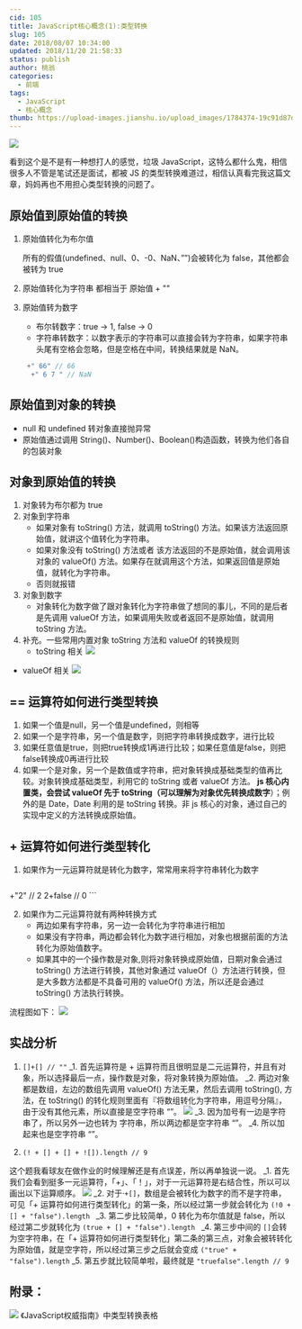 ```yaml
---
cid: 105
title: JavaScript核心概念(1):类型转换
slug: 105
date: 2018/08/07 10:34:00
updated: 2018/11/20 21:58:33
status: publish
author: 桃翁
categories: 
  - 前端
tags: 
  - JavaScript
  - 核心概念
thumb: https://upload-images.jianshu.io/upload_images/1784374-19c91d87d8923fa2.jpg?imageMogr2/auto-orient/strip%7CimageView2/2/w/630/format/webp
---
```



![](https://diycode.b0.upaiyun.com/photo/2018/75860bac6249dc70ac61906ae3f58049.png)


看到这个是不是有一种想打人的感觉，垃圾 JavaScript，这特么都什么鬼，相信很多人不管是笔试还是面试，都被 JS 的类型转换难道过，相信认真看完我这篇文章，妈妈再也不用担心类型转换的问题了。

## 原始值到原始值的转换

1. 原始值转化为布尔值

	 所有的假值(undefined、null、0、-0、NaN、””)会被转化为 false，其他都会被转为 true

2. 原始值转化为字符串
 都相当于 原始值 + ""

3. 原始值转为数字
	- 布尔转数字：true -> 1, false -> 0
	- 字符串转数字：以数字表示的字符串可以直接会转为字符串，如果字符串头尾有空格会忽略，但是空格在中间，转换结果就是 NaN。
	
	```javascript
	 +" 66" // 66
	  +" 6 7 " // NaN
	```

##  原始值到对象的转换

- null 和 undefined 转对象直接抛异常
- 原始值通过调用 String()、Number()、Boolean()构造函数，转换为他们各自的包装对象
	
## 对象到原始值的转换
1. 对象转为布尔都为 true
2. 对象到字符串
	- 如果对象有 toString() 方法，就调用 toString() 方法。如果该方法返回原始值，就讲这个值转化为字符串。
	- 如果对象没有 toString() 方法或者 该方法返回的不是原始值，就会调用该对象的 valueOf() 方法。如果存在就调用这个方法，如果返回值是原始值，就转化为字符串。
	- 否则就报错
3. 对象到数字
	- 对象转化为数字做了跟对象转化为字符串做了想同的事儿，不同的是后者是先调用 valueOf 方法，如果调用失败或者返回不是原始值，就调用 toString 方法。
4. 补充。一些常用内置对象 toString 方法和 valueOf 的转换规则
	- toString 相关
	![](https://diycode.b0.upaiyun.com/photo/2018/9fe8d2d761eff48c5145e6c7e035a7dc.png)
	
 - valueOf 相关
	![](https://diycode.b0.upaiyun.com/photo/2018/656a5a293809ad2628a2afc40fe12bb9.png)

## == 运算符如何进行类型转换
1. 如果一个值是null，另一个值是undefined，则相等
2. 如果一个是字符串，另一个值是数字，则把字符串转换成数字，进行比较
3. 如果任意值是true，则把true转换成1再进行比较；如果任意值是false，则把false转换成0再进行比较
4. 如果一个是对象，另一个是数值或字符串，把对象转换成基础类型的值再比较。对象转换成基础类型，利用它的 toString 或者 valueOf 方法。 **js 核心内置类，会尝试 valueOf 先于 toString（可以理解为对象优先转换成数字**）；例外的是 Date，Date 利用的是 toString 转换。非 js 核心的对象，通过自己的实现中定义的方法转换成原始值。

## + 运算符如何进行类型转化
1. 如果作为一元运算符就是转化为数字，常常用来将字符串转化为数字
    ```
+"2" //  2
2+false // 0
    ```
   
2. 如果作为二元运算符就有两种转换方式
	- 两边如果有字符串，另一边一会转化为字符串进行相加
	- 如果没有字符串，两边都会转化为数字进行相加，对象也根据前面的方法转化为原始值数字。
	- 如果其中的一个操作数是对象,则将对象转换成原始值，日期对象会通过 toString() 方法进行转换，其他对象通过 valueOf（）方法进行转换，但是大多数方法都是不具备可用的 valueOf() 方法，所以还是会通过 toString() 方法执行转换。
	
流程图如下：
![](https://diycode.b0.upaiyun.com/photo/2018/75a38c55807695e9283e1a76d5cdf0ca.png)
## 实战分析
1.  `[]+[] // ""`
_1. 首先运算符是 + 运算符而且很明显是二元运算符，并且有对象，所以选择最后一点，操作数是对象，将对象转换为原始值。
_2. 两边对象都是数组，左边的数组先调用 valueOf() 方法无果，然后去调用 toString(), 方法，在 toString() 的转化规则里面有『将数组转化为字符串，用逗号分隔』，由于没有其他元素，所以直接是空字符串 “”。
	![](https://diycode.b0.upaiyun.com/photo/2018/30b2c9a257c7b7a780b6a7b125d65efd.png)
_3. 因为加号有一边是字符串了，所以另外一边也转为 字符串，所以两边都是空字符串 “”。
_4. 所以加起来也是空字符串 “”。

2. `(! + [] + [] + ![]).length // 9`

这个题我看球友在做作业的时候理解还是有点误差，所以再单独说一说。
_1. 首先我们会看到挺多一元运算符，「+」、「！」，对于一元运算符是右结合性，所以可以画出以下运算顺序。
![](https://diycode.b0.upaiyun.com/photo/2018/75f496bcf7d859f84298761c90f5bdab.png)
_2. 对于·`+[]`，数组是会被转化为数字的而不是字符串，可见「+ 运算符如何进行类型转化」的第一条，所以经过第一步就会转化为
`(!0 + [] + "false").length `
_3. 第二步比较简单，0 转化为布尔值就是 false，所以经过第二步就转化为
`(true + [] + "false").length `
_4. 第三步中间的 `[]`会转为空字符串，在「+ 运算符如何进行类型转化」第二条的第三点，对象会被转转化为原始值，就是空字符，所以经过第三步之后就会变成
`("true" + "false").length`
_5. 第五步就比较简单啦，最终就是 `"truefalse".length // 9`
## 附录：
![](https://diycode.b0.upaiyun.com/photo/2018/f8e1e7a0291d6ad042c672cbaff063aa.png)
《JavaScript权威指南》中类型转换表格
